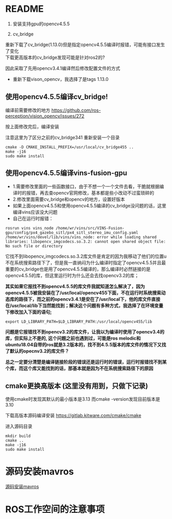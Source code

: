 # README 


1. 安装支持gpu的opencv4.5.5

2. cv_bridge  

重新下载了cv_bridge(1.13.0)但是指定opencv4.5.5编译时报错，可能有接口发生了变化  
下载更高版本的cv_bridge发现可能是针对ros2的?

因此采取了先用opencv3.4.1编译然后修改配置文件的方式  

* 重新下载vison_opencv，我选择了是tags 1.13.0  


## 使用opencv4.5.5编译cv_bridge!  

编译前需要修改的地方
https://github.com/ros-perception/vision_opencv/issues/272


按上面修改完后，编译安装
 
注意这里为了区分之前的cv_bridge341 重新安装一个目录
```shell
cmake -D CMAKE_INSTALL_PREFIX=/usr/local/cv_bridge455 ..
make -j16
sudo make install
```

## 使用opencv4.5.5编译vins-fusion-gpu 

* 1.需要修改里面的一些函数接口，由于不想一个一个文件去看，干脆就根据编译时的报错，再去查opencv官网修改，基本都是些小改动不过蛮琐碎的  
* 2.修改里面需要cv_bridge和opencv的地方，设置好版本  
* 如果上面opencv4.5.5和使用opencv4.5.5编译的cv_bridge没问题的话，这里编译vins应该没大问题
* 自己在运行时报错：
```shell
rosrun vins vins_node /home/wr/vins/src/VINS-Fusion-gpu/config/px4_gazebo_sitl/px4_sitl_stereo_imu_config.yaml
/home/wr/vins/devel/lib/vins/vins_node: error while loading shared libraries: libopencv_imgcodecs.so.3.2: cannot open shared object file: No such file or directory
```
它找不到libopencv_imgcodecs.so.3.2库文件是肯定的因为我移动了他们的位置u不在系统搜索路径下了，但是我一直纳闷为什么编译时指定了opencv4.5.5并且最重要的cv_bridge也是用了opencv4.5.5编译的，那么编译时必然链接的是opencv4.5.5的库，但这里运行时为什么还会去找opencv3.2的库；  

**其实如果它报找不到opencv4.5.5的库文件我就知道怎么解决了，因为opencv4.5.5被我安装在了/usr/local/opencv455下面，不在运行时系统搜索动态库的路径下，而之前的opencv3.4.1是安在了/usr/local下，他的库文件直接在/usr/local/lib下当然能找到；解决这个问题有多种方式，我选择了在环境变量下修改加入下面的语句;**

```shell
export LD_LIBRARY_PATH=$LD_LIBRARY_PATH:/usr/local/opencv455/lib
```
**问题是它报错找不到opencv3.2的库文件，让我以为编译时使用了opencv3.4的库，但实际上不是的, 这个问题之前也遇到过，可能是ros melodic和ubuntu18.04自带的ros就是3.2版本的，找不到4.5.5版本的库文件的情况下又找了默认的opecnv3.2的库文件？**  

**总之一定要分清楚是编译链接阶段的错误还是运行时的错误，运行时报错找不到某个库，而这个库又能找到的话，那基本就是因为不在系统搜索路径下的原因**  




 
## cmake更换高版本 (这里没有用到，只做下记录)

使用cmake时发现其默认的最小版本是3.13 而cmake -version发现目前版本是3.10  

下载高版本源码编译安装 
https://gitlab.kitware.com/cmake/cmake

进入源码目录  
```shell
mkdir build  
cmake ..
make -j16
sudo make install
```




# 源码安装mavros
[源码安装mavros](https://blog.csdn.net/weixin_44917390/article/details/106320411)


# ROS工作空间的注意事项  









